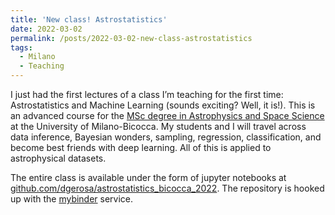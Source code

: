 ```yaml
---
title: 'New class! Astrostatistics'
date: 2022-03-02
permalink: /posts/2022-03-02-new-class-astrostatistics
tags:
  - Milano
  - Teaching
---
```


I just had the first lectures of a class I’m teaching for the first time: Astrostatistics and Machine Learning (sounds exciting? Well, it is!). This is an advanced course for the [MSc degree in Astrophysics and Space Science](<https://www.fisica.unimib.it/en/teaching/degree-courses/master-astrophysics-and-space-physics>) at the University of Milano-Bicocca. My students and I will travel across data inference, Bayesian wonders, sampling, regression, classification, and become best friends with deep learning. All of this is applied to astrophysical datasets.

The entire class is available under the form of jupyter notebooks at [github.com/dgerosa/astrostatistics_bicocca_2022](<https://github.com/dgerosa/astrostatistics_bicocca_2022>). The repository is hooked up with the [mybinder](<https://mybinder.org/v2/gh/dgerosa/astrostatistics_bicocca_2022/HEAD>) service.

